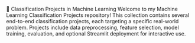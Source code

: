 🤖 Classification Projects in Machine Learning
Welcome to my Machine Learning Classification Projects repository! This collection contains several end-to-end classification projects, each targeting a specific real-world problem. Projects include data preprocessing, feature selection, model training, evaluation, and optional Streamlit deployment for interactive use.
